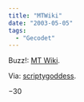 ```yaml
---
title: "MTWiki"
date: "2003-05-05"
tags:
  - "Gecodet"
---
```


Buzz!: [MT Wiki](http://wiki.virtualvenus.org/ "MT Wiki . MT . WebHome").

Via: [scriptygoddess](http://www.scriptygoddess.com/archives/003798.php).

−30
